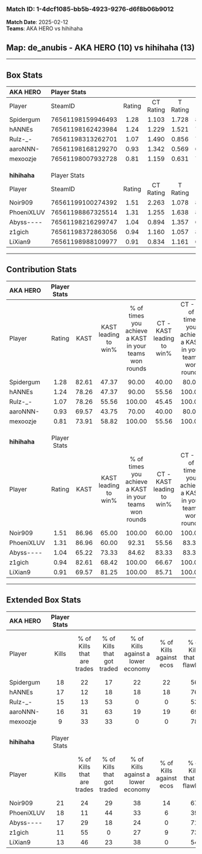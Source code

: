 ### Match ID: 1-4dcf1085-bb5b-4923-9276-d6f8b06b9012  
**Match Date**: 2025-02-12  
**Teams**: AKA HERO vs hihihaha  

## **Map**: de_anubis - AKA HERO (10) vs hihihaha (13)  
---  

## Box Stats  

| **AKA HERO** | Player Stats      |        |           |          |       |       |       |         |        |      |     |
| :- | :- | :-: | :-: | :-: | :-: | :-: | :-: | :-: | :-: | :-: | :-: |
| Player       | SteamID           | Rating | CT Rating | T Rating | KAST  |  ADR  | Kills | Assists | Deaths | K/D  | HS% |
| Spidergum    | 76561198159946493 |  1.28  |   1.103   |  1.728   | 82.61 | 77.0  |  18   |    5    |   14   | 1.29 | 44  |
| hANNEs       | 76561198162423984 |  1.24  |   1.229   |  1.521   | 78.26 | 88.9  |  17   |    8    |   15   | 1.13 | 47  |
| Rulz-_-      | 76561198313262701 |  1.07  |   1.490   |  0.856   | 78.26 | 71.7  |  15   |    3    |   16   | 0.94 | 73  |
| aaroNNN-     | 76561198168129270 |  0.93  |   1.342   |  0.569   | 69.57 | 65.7  |  16   |    2    |   20   | 0.80 | 43  |
| mexoozje     | 76561198007932728 |  0.81  |   1.159   |  0.631   | 73.91 | 60.1  |   9   |    6    |   15   | 0.60 | 33  |
|              |                   |        |           |          |       |       |       |         |        |      |     |
|              |                   |        |           |          |       |       |       |         |        |      |     |
|              |                   |        |           |          |       |       |       |         |        |      |     |
| **hihihaha** | Player Stats      |        |           |          |       |       |       |         |        |      |     |
| Player       | SteamID           | Rating | CT Rating | T Rating | KAST  |  ADR  | Kills | Assists | Deaths | K/D  | HS% |
| Noir909      | 76561199100274392 |  1.51  |   2.263   |  1.078   | 86.96 | 105.5 |  21   |    7    |   15   | 1.40 | 76  |
| PhoeniXLUV   | 76561198867325514 |  1.31  |   1.255   |  1.638   | 86.96 | 87.9  |  18   |    7    |   16   | 1.13 | 66  |
| Abyss----    | 76561198216299747 |  1.04  |   0.894   |  1.357   | 65.22 | 59.5  |  17   |    0    |   14   | 1.21 | 29  |
| z1gich       | 76561198372863056 |  0.94  |   1.160   |  1.057   | 82.61 | 58.0  |  11   |    6    |   15   | 0.73 | 63  |
| LiXian9      | 76561198988109977 |  0.91  |   0.834   |  1.161   | 69.57 | 60.3  |  13   |    2    |   15   | 0.87 | 46  |
---  

## Contribution Stats  

| **AKA HERO** | Player Stats |       |                      |                                                        |                           |                                                             |                          |                                                            |
| :- | :-: | :-: | :-: | :-: | :-: | :-: | :-: | :-: |
| Player       |    Rating    | KAST  | KAST leading to win% | % of times you achieve a KAST in your teams won rounds | CT - KAST leading to win% | CT - % of times you achieve a KAST in your teams won rounds | T - KAST leading to win% | T - % of times you achieve a KAST in your teams won rounds |
| Spidergum    |     1.28     | 82.61 |        47.37         |                         90.00                          |           40.00           |                            80.00                            |          55.56           |                           100.00                           |
| hANNEs       |     1.24     | 78.26 |        47.37         |                         90.00                          |           55.56           |                           100.00                            |          40.00           |                           80.00                            |
| Rulz-_-      |     1.07     | 78.26 |        55.56         |                         100.00                         |           45.45           |                           100.00                            |          71.43           |                           100.00                           |
| aaroNNN-     |     0.93     | 69.57 |        43.75         |                         70.00                          |           40.00           |                            80.00                            |          50.00           |                           60.00                            |
| mexoozje     |     0.81     | 73.91 |        58.82         |                         100.00                         |           55.56           |                           100.00                            |          62.50           |                           100.00                           |
|              |              |       |                      |                                                        |                           |                                                             |                          |                                                            |
|              |              |       |                      |                                                        |                           |                                                             |                          |                                                            |
|              |              |       |                      |                                                        |                           |                                                             |                          |                                                            |
| **hihihaha** | Player Stats |       |                      |                                                        |                           |                                                             |                          |                                                            |
| Player       |    Rating    | KAST  | KAST leading to win% | % of times you achieve a KAST in your teams won rounds | CT - KAST leading to win% | CT - % of times you achieve a KAST in your teams won rounds | T - KAST leading to win% | T - % of times you achieve a KAST in your teams won rounds |
| Noir909      |     1.51     | 86.96 |        65.00         |                         100.00                         |           60.00           |                           100.00                            |          70.00           |                           100.00                           |
| PhoeniXLUV   |     1.31     | 86.96 |        60.00         |                         92.31                          |           55.56           |                            83.33                            |          63.64           |                           100.00                           |
| Abyss----    |     1.04     | 65.22 |        73.33         |                         84.62                          |           83.33           |                            83.33                            |          66.67           |                           85.71                            |
| z1gich       |     0.94     | 82.61 |        68.42         |                         100.00                         |           66.67           |                           100.00                            |          70.00           |                           100.00                           |
| LiXian9      |     0.91     | 69.57 |        81.25         |                         100.00                         |           85.71           |                           100.00                            |          77.78           |                           100.00                           |
---  

## Extended Box Stats  

| **AKA HERO** | Player Stats |                            |                            |                                    |                         |                              |                                 |        |                             |                                     |                          |                               |                            |
| :- | :-: | :-: | :-: | :-: | :-: | :-: | :-: | :-: | :-: | :-: | :-: | :-: | :-: |
| Player       |    Kills     | % of Kills that are trades | % of Kills that got traded | % of Kills against a lower economy | % of Kills against ecos | % of Kills that are flawless | % of Kills that are close duels | Deaths | % of Deaths that get traded | % of Deaths against a lower economy | % of Deaths against ecos | % of Deaths that are flawless | % of Deaths that are close |
| Spidergum    |      18      |             22             |             17             |                 22                 |           22            |              56              |               11                |   14   |             36              |                  7                  |            0             |              64               |             7              |
| hANNEs       |      17      |             12             |             18             |                 18                 |           18            |              76              |                0                |   15   |             27              |                  7                  |            0             |              60               |             20             |
| Rulz-_-      |      15      |             13             |             53             |                 0                  |            0            |              53              |               13                |   16   |             31              |                  6                  |            0             |              50               |             0              |
| aaroNNN-     |      16      |             31             |             63             |                 19                 |           19            |              69              |                0                |   20   |             10              |                 10                  |            5             |              70               |             5              |
| mexoozje     |      9       |             33             |             33             |                 0                  |            0            |              78              |                0                |   15   |             27              |                  7                  |            0             |              53               |             20             |
|              |              |                            |                            |                                    |                         |                              |                                 |        |                             |                                     |                          |                               |                            |
|              |              |                            |                            |                                    |                         |                              |                                 |        |                             |                                     |                          |                               |                            |
|              |              |                            |                            |                                    |                         |                              |                                 |        |                             |                                     |                          |                               |                            |
| **hihihaha** | Player Stats |                            |                            |                                    |                         |                              |                                 |        |                             |                                     |                          |                               |                            |
| Player       |    Kills     | % of Kills that are trades | % of Kills that got traded | % of Kills against a lower economy | % of Kills against ecos | % of Kills that are flawless | % of Kills that are close duels | Deaths | % of Deaths that get traded | % of Deaths against a lower economy | % of Deaths against ecos | % of Deaths that are flawless | % of Deaths that are close |
| Noir909      |      21      |             24             |             29             |                 38                 |           14            |              67              |               14                |   15   |             40              |                 27                  |            0             |              60               |             7              |
| PhoeniXLUV   |      18      |             11             |             44             |                 33                 |            6            |              39              |               17                |   16   |             38              |                 25                  |            6             |              56               |             0              |
| Abyss----    |      17      |             29             |             18             |                 24                 |            0            |              71              |                0                |   14   |             29              |                 21                  |            0             |              86               |             0              |
| z1gich       |      11      |             55             |             0              |                 27                 |            9            |              73              |                0                |   15   |             47              |                 20                  |            0             |              60               |             7              |
| LiXian9      |      13      |             46             |             23             |                 38                 |            0            |              54              |               15                |   15   |             27              |                  7                  |            0             |              67               |             13             |
